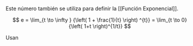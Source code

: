 
Este número también se utiliza para definir la [[Función Exponencial]].

$$
	e = \lim_{t \to \infty } {\left( 1 + \frac{1}{t} \right) ^{t}} = \lim_{t \to 0} {\left( 1+t \right)^{1/t}}
$$

Usan

